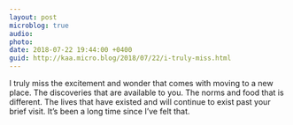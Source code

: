 ```yaml
---
layout: post
microblog: true
audio: 
photo: 
date: 2018-07-22 19:44:00 +0400
guid: http://kaa.micro.blog/2018/07/22/i-truly-miss.html
---
```

I truly miss the excitement and wonder that comes with moving to a new place. The discoveries that are available to you. The norms and food that is different. The lives that have existed and will continue to exist past your brief visit. It’s been a long time since I’ve felt that.
